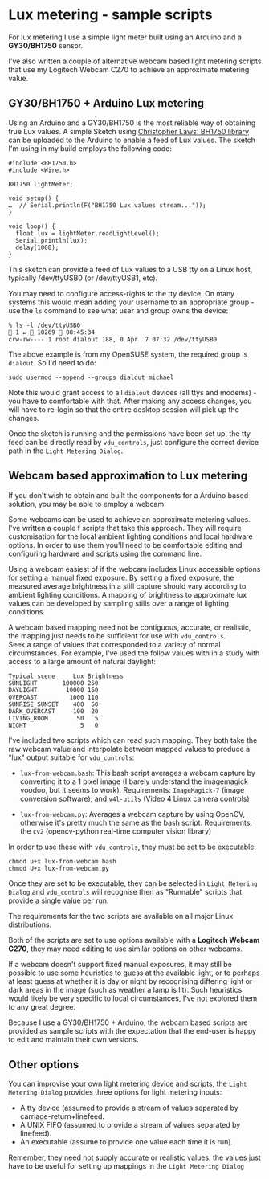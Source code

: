 Lux metering - sample scripts
=============================

For lux metering I use a simple light meter built using an Arduino and 
a __GY30/BH1750__ sensor.  

I've also written a couple of alternative webcam based light metering 
scripts that use my Logitech Webcam C270 to achieve an approximate 
metering value.


GY30/BH1750 + Arduino Lux metering
----------------------------------

Using an Arduino and a GY30/BH1750 is the most reliable way of obtaining
true Lux values.  A simple Sketch using [Christopher Laws' BH1750 library](https://github.com/claws/BH1750) 
can be uploaded to the Arduino to enable a feed of Lux values.  The 
sketch I'm using in my build employs the following code:

```
#include <BH1750.h>
#include <Wire.h>

BH1750 lightMeter;

void setup() {
…  // Serial.println(F("BH1750 Lux values stream..."));
}

void loop() {
  float lux = lightMeter.readLightLevel();
  Serial.println(lux);
  delay(1000);
}
```

This sketch can provide a feed of Lux values to a USB tty on a Linux host, 
typically /dev/ttyUSB0 (or /dev/ttyUSB1, etc).  

You may need to configure access-rights to the tty device.  On many systems 
this would mean adding your username to an appropriate group - use the `ls`
command to see what user and group owns the device:

```
% ls -l /dev/ttyUSB0                                                                              1 ↵  10269  08:45:34
crw-rw---- 1 root dialout 188, 0 Apr  7 07:32 /dev/ttyUSB0
```

The above example is from my OpenSUSE system, the required group is ``dialout``. So I'd need to do:

```
sudo usermod --append --groups dialout michael
```

Note this would grant access to all ``dialout`` devices (all ttys and modems) - you 
have to comfortable with that.  After making any access changes, you will 
have to re-login so that the entire desktop session will pick up the changes.

Once the sketch is running and the permissions have been set up, the tty 
feed can be directly read by ``vdu_controls``, just configure the correct 
device path in the ``Light Metering Dialog``. 

Webcam based approximation to Lux metering
------------------------------------------

If you don't wish to obtain and built the components for a Arduino
based solution, you may be able to employ a webcam.

Some webcams can be used to achieve an approximate metering values. 
I've written a couple f scripts that take this approach.  They will
require customisation for the local ambient lighting conditions and 
local hardware options.  In order to use them you'll need to be 
comfortable editing and configuring hardware and scripts using the 
command line.

Using a webcam easiest of if the webcam includes 
Linux accessible options for setting a manual fixed exposure. By 
setting a fixed exposure, the measured average brightness in a 
still capture should vary according to ambient lighting conditions.
A mapping of brightness to approximate lux values can be developed
by sampling stills over a range of lighting conditions.  

A webcam based mapping need not be contiguous, accurate, or realistic, 
the mapping just needs to be sufficient for use with ``vdu_controls``.  
Seek a range of values that corresponded to a variety of normal 
circumstances. For example, I've used the follow values with in
a study with access to a large amount of natural daylight:

```
Typical scene     Lux Brightness
SUNLIGHT       100000 250
DAYLIGHT        10000 160
OVERCAST         1000 110
SUNRISE_SUNSET    400  50
DARK_OVERCAST     100  20
LIVING_ROOM        50   5
NIGHT               5   0  
```

I've included two scripts which can read such mapping. They both take the
raw webcam value and interpolate between mapped values to produce a "lux" 
output suitable for ``vdu_controls``:

 * ``lux-from-webcam.bash``:  This bash script averages a webcam capture by converting 
     it to a 1 pixel image (I barely understand the imagemagick voodoo, but
     it seems to work).  Requirements: ``ImageMagick-7`` (image conversion software),
     and ``v4l-utils`` (Video 4 Linux camera controls)

 * ``lux-from-webcam.py``:  Averages a webcam capture by using OpenCV, otherwise
     it's pretty much the same as the bash script.  Requirements: the ``cv2`` 
     (opencv-python real-time computer vision library)

In order to use these with ``vdu_controls``, they must be set to be 
executable:

```
chmod u+x lux-from-webcam.bash
chmod U+x lux-from-webcam.py
```

Once they are set to be executable, they can be selected 
in  `Light Metering Dialog` and ``vdu_controls`` will recognise 
then as "Runnable" scripts that provide a single value per run.

The requirements for the two scripts are available on all major Linux distributions.

Both of the scripts are set to use options available with a 
__Logitech Webcam C270__, they may need editing to use similar 
options on other webcams.  

If a webcam doesn't support fixed manual exposures, it may still be
possible to use some heuristics to guess at the available light, or
to perhaps at least guess at whether it is day or night by recognising
differing light or dark areas in the image (such as weather a lamp is
lit). Such heuristics would likely be very specific to local 
circumstances, I've not explored them to any great degree.

Because I use a GY30/BH1750 + Arduino, the webcam based scripts are 
provided as sample scripts with the expectation that the end-user is happy
to edit and maintain their own versions.

Other options
-------------

You can improvise your own light metering device and scripts, the ``Light Metering Dialog``
provides three options for light metering inputs:

 * A tty device (assumed to provide a stream of values separated by carriage-return+linefeed.
 * A UNIX FIFO (assumed to provide a stream of values separated by linefeed).
 * An executable (assume to provide one value each time it is run).

Remember, they need not supply accurate or realistic values, the values just
have to be useful for setting up mappings in the ``Light Metering Dialog``

